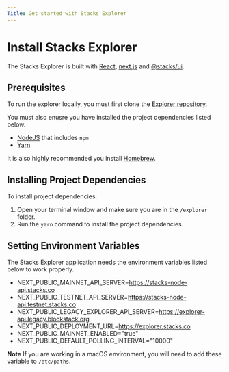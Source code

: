 ```yaml
---
Title: Get started with Stacks Explorer
---
```


# Install Stacks Explorer

The Stacks Explorer is built with [React](https://reactjs.org/), [next.js](https://github.com/vercel/next.js) and [@stacks/ui](https://github.com/hirosystems/ui).

## Prerequisites

To run the explorer locally, you must first clone the [Explorer repository](https://github.com/hirosystems/explorer).

You must also enusre you have installed the project dependencies listed below.

- [NodeJS](https://nodejs.dev/en/) that includes `npm`
- [Yarn](https://yarnpkg.com/)

It is also highly recommended you install [Homebrew](https://brew.sh/).

## Installing Project Dependencies

To install project dependencies:

1. Open your terminal window and make sure you are in the `/explorer` folder.
2. Run the `yarn` command to install the project dependencies.

## Setting Environment Variables

The Stacks Explorer application needs the environment variables listed below to work properly. 

- NEXT_PUBLIC_MAINNET_API_SERVER=https://stacks-node-api.stacks.co
- NEXT_PUBLIC_TESTNET_API_SERVER=https://stacks-node-api.testnet.stacks.co
- NEXT_PUBLIC_LEGACY_EXPLORER_API_SERVER=https://explorer-api.legacy.blockstack.org
- NEXT_PUBLIC_DEPLOYMENT_URL=https://explorer.stacks.co
- NEXT_PUBLIC_MAINNET_ENABLED="true"
- NEXT_PUBLIC_DEFAULT_POLLING_INTERVAL="10000"

**Note** If you are working in a macOS environment, you will need to add these variable to `/etc/paths`.
